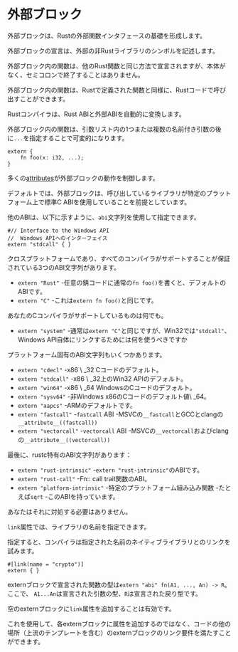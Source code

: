 # <!--External blocks--> 外部ブロック

<!--External blocks form the basis for Rust's foreign function interface.-->
外部ブロックは、Rustの外部関数インタフェースの基礎を形成します。
<!--Declarations in an external block describe symbols in external, non-Rust libraries.-->
外部ブロックの宣言は、外部の非Rustライブラリのシンボルを記述します。

<!--Functions within external blocks are declared in the same way as other Rust functions, with the exception that they may not have a body and are instead terminated by a semicolon.-->
外部ブロック内の関数は、他のRust関数と同じ方法で宣言されますが、本体がなく、セミコロンで終了することはありません。

<!--Functions within external blocks may be called by Rust code, just like functions defined in Rust.-->
外部ブロック内の関数は、Rustで定義された関数と同様に、Rustコードで呼び出すことができます。
<!--The Rust compiler automatically translates between the Rust ABI and the foreign ABI.-->
Rustコンパイラは、Rust ABIと外部ABIを自動的に変換します。

<!--Functions within external blocks may be variadic by specifying `...` after one or more named arguments in the argument list:-->
外部ブロック内の関数は、引数リスト内の1つまたは複数の名前付き引数の後に`...`を指定することで可変的になります。

```rust,ignore
extern {
    fn foo(x: i32, ...);
}
```

<!--A number of [attributes] control the behavior of external blocks.-->
多くの[attributes]が外部ブロックの動作を制御します。

[attributes]: attributes.html#ffi-attributes

<!--By default external blocks assume that the library they are calling uses the standard C ABI on the specific platform.-->
デフォルトでは、外部ブロックは、呼び出しているライブラリが特定のプラットフォーム上で標準C ABIを使用していることを前提としています。
<!--Other ABIs may be specified using an `abi` string, as shown here:-->
他のABIは、以下に示すように、`abi`文字列を使用して指定できます。

```rust,ignore
#// Interface to the Windows API
//  Windows APIへのインターフェイス
extern "stdcall" { }
```

<!--There are three ABI strings which are cross-platform, and which all compilers are guaranteed to support:-->
クロスプラットフォームであり、すべてのコンパイラがサポートすることが保証されている3つのABI文字列があります。

* <!--`extern "Rust"` --The default ABI when you write a normal `fn foo()` in any Rust code.-->
   `extern "Rust"` -任意の錆コードに通常の`fn foo()`を書くと、デフォルトのABIです。
* <!--`extern "C"` --This is the same as `extern fn foo()`;-->
   `extern "C"` -これは`extern fn foo()`と同じです。
<!--whatever the default your C compiler supports.-->
   あなたのCコンパイラがサポートしているものは何でも。
* <!--`extern "system"` --Usually the same as `extern "C"`, except on Win32, in which case it's `"stdcall"`, or what you should use to link to the Windows API itself-->
   `extern "system"` -通常は`extern "C"`と同じですが、Win32では`"stdcall"`、Windows API自体にリンクするためには何を使うべきですか

<!--There are also some platform-specific ABI strings:-->
プラットフォーム固有のABI文字列もいくつかあります。

* <!--`extern "cdecl"` --The default for x86\_32 C code.-->
   `extern "cdecl"` -x86 \ _32 Cコードのデフォルト。
* <!--`extern "stdcall"` --The default for the Win32 API on x86\_32.-->
   `extern "stdcall"` -x86 \ _32上のWin32 APIのデフォルト。
* <!--`extern "win64"` --The default for C code on x86\_64 Windows.-->
   `extern "win64"` -x86 \ _64 WindowsのCコードのデフォルト。
* <!--`extern "sysv64"` --The default for C code on non-Windows x86\_64.-->
   `extern "sysv64"` -非Windows x86のCコードのデフォルト値\ _64。
* <!--`extern "aapcs"` --The default for ARM.-->
   `extern "aapcs"` -ARMのデフォルトです。
* <!--`extern "fastcall"` --The `fastcall` ABI --corresponds to MSVC's `__fastcall` and GCC and clang's `__attribute__((fastcall))`-->
   `extern "fastcall"` -`fastcall` ABI -MSVCの`__fastcall`とGCCとclangの`__attribute__((fastcall))`
* <!--`extern "vectorcall"` --The `vectorcall` ABI --corresponds to MSVC's `__vectorcall` and clang's `__attribute__((vectorcall))`-->
   `extern "vectorcall"` -`vectorcall` ABI -MSVCの`__vectorcall`およびclangの`__attribute__((vectorcall))`

<!--Finally, there are some rustc-specific ABI strings:-->
最後に、rustc特有のABI文字列があります：

* <!--`extern "rust-intrinsic"` --The ABI of rustc intrinsics.-->
   `extern "rust-intrinsic"` -`extern "rust-intrinsic"`のABIです。
* <!--`extern "rust-call"` --The ABI of the Fn::call trait functions.-->
   `extern "rust-call"` -Fn:: call tr​​ait関数のABI。
* <!--`extern "platform-intrinsic"` --Specific platform intrinsics --like, for example, `sqrt` --have this ABI.-->
   `extern "platform-intrinsic"` -特定のプラットフォーム組み込み関数 -たとえば`sqrt` -このABIを持っています。
<!--You should never have to deal with it.-->
   あなたはそれに対処する必要はありません。

<!--The `link` attribute allows the name of the library to be specified.-->
`link`属性では、ライブラリの名前を指定できます。
<!--When specified the compiler will attempt to link against the native library of the specified name.-->
指定すると、コンパイラは指定された名前のネイティブライブラリとのリンクを試みます。

```rust,ignore
#[link(name = "crypto")]
extern { }
```

<!--The type of a function declared in an extern block is `extern "abi" fn(A1, ..., An) -> R`, where `A1...An` are the declared types of its arguments and `R` is the declared return type.-->
externブロックで宣言された関数の型は`extern "abi" fn(A1, ..., An) -> R`。ここで、 `A1...An`は宣言された引数の型、`R`は宣言された戻り型です。

<!--It is valid to add the `link` attribute on an empty extern block.-->
空のexternブロックに`link`属性を追加することは有効です。
<!--You can use this to satisfy the linking requirements of extern blocks elsewhere in your code (including upstream crates) instead of adding the attribute to each extern block.-->
これを使用して、各externブロックに属性を追加するのではなく、コードの他の場所（上流のテンプレートを含む）のexternブロックのリンク要件を満たすことができます。
